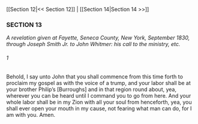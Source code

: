 [[Section 12|<< Section 12]]  |  [[Section 14|Section 14 >>]]

### SECTION 13

*A revelation given at Fayette, Seneca County, New York, September 1830, through Joseph Smith Jr. to John Whitmer: his call to the ministry, etc.*

###### 1
Behold, I say unto John that you shall commence from this time forth to proclaim my gospel as with the voice of a trump, and your labor shall be at your brother Philip’s [Burroughs] and in that region round about, yea, wherever you can be heard until I command you to go from here. And your whole labor shall be in my Zion with all your soul from henceforth, yea, you shall ever open your mouth in my cause, not fearing what man can do, for I am with you. Amen.